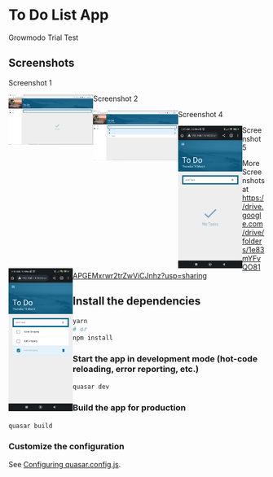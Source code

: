 # To Do List App 

Growmodo Trial Test

## Screenshots

Screenshot 1

<img src="https://github.com/JezreelBuenconsejo/ToDoListApp/blob/master/screenshots/Screenshot1.PNG" align="left" style="width:33%;" />

Screenshot 2

<img src="https://github.com/JezreelBuenconsejo/ToDoListApp/blob/master/screenshots/Screenshot2.PNG" align="left" style="width:33%;" />

Screenshot 4

<img src="https://github.com/JezreelBuenconsejo/ToDoListApp/blob/master/screenshots/Screenshot3.jpg" align="left" style="width:25%;" />

Screenshot 5

<img src="https://github.com/JezreelBuenconsejo/ToDoListApp/blob/master/screenshots/Screenshot4.jpg" align="left" style="width:25%;" />


More Screenshots at https://drive.google.com/drive/folders/1e83mYFvQO81APGEMxrwr2trZwViCJnhz?usp=sharing

## Install the dependencies

```bash
yarn
# or
npm install
```

### Start the app in development mode (hot-code reloading, error reporting, etc.)
```bash
quasar dev
```


### Build the app for production
```bash
quasar build
```

### Customize the configuration
See [Configuring quasar.config.js](https://v2.quasar.dev/quasar-cli-vite/quasar-config-js).
